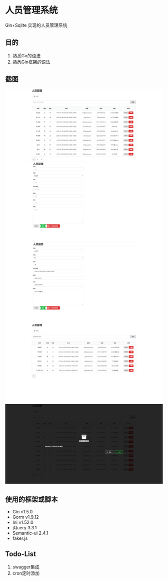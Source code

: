 # 人员管理系统

Gin+Sqlite 实现的人员管理系统

## 目的

1. 熟悉Go的语法
2. 熟悉Gin框架的语法

## 截图
![首页](images/default.png)
![新增](images/add.png)
![修改](images/update.png)
![搜索](images/search.png)
![删除确认](images/confirm.png)

## 使用的框架或脚本

- Gin v1.5.0
- Gorm v1.9.12
- Ini v1.52.0
- jQuery 3.3.1
- Semantic-ui 2.4.1
- faker.js 


## Todo-List
1. swagger集成
2. cron定时添加

